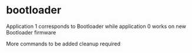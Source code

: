 # bootloader
Application 1 corresponds to Bootloader while application 0 works on new Bootloader firmware

More commands to be added
cleanup required
